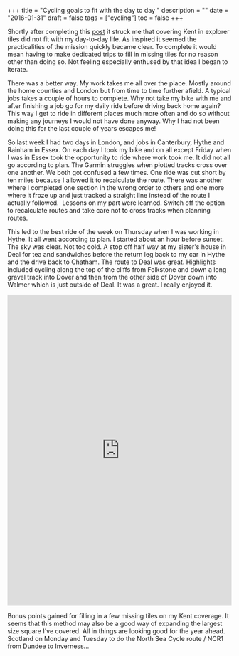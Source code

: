 +++
title = "Cycling goals to fit with the day to day "
description = ""
date = "2016-01-31"
draft = false
tags = ["cycling"]
toc = false
+++

Shortly after completing this [post](https://listed.to/@alxtrnr/59146/cycling-goals-for-2016-with-added-veloviewer-explorer-tiles) it struck me that covering Kent in explorer tiles did not fit with my day-to-day life. As inspired it seemed the practicalities of the mission quickly became clear. To complete it would mean having to make dedicated trips to fill in missing tiles for no reason other than doing so. Not feeling especially enthused by that idea I began to iterate.

There was a better way. My work takes me all over the place. Mostly around the home counties and London but from time to time further afield. A typical jobs takes a couple of hours to complete. Why not take my bike with me and after finishing a job go for my daily ride before driving back home again? This way I get to ride in different places much more often and do so without making any journeys I would not have done anyway. Why I had not been doing this for the last couple of years escapes me!

So last week I had two days in London, and jobs in Canterbury, Hythe and Rainham in Essex. On each day I took my bike and on all except Friday when I was in Essex took the opportunity to ride where work took me. It did not all go according to plan. The Garmin struggles when plotted tracks cross over one another. We both got confused a few times. One ride was cut short by ten miles because I allowed it to recalculate the route. There was another where I completed one section in the wrong order to others and one more where it froze up and just tracked a straight line instead of the route I actually followed.  Lessons on my part were learned. Switch off the option to recalculate routes and take care not to cross tracks when planning routes.

This led to the best ride of the week on Thursday when I was working in Hythe. It all went according to plan. I started about an hour before sunset. The sky was clear. Not too cold. A stop off half way at my sister's house in Deal for tea and sandwiches before the return leg back to my car in Hythe and the drive back to Chatham. The route to Deal was great. Highlights included cycling along the top of the cliffs from Folkstone and down a long gravel track into Dover and then from the other side of Dover down into Walmer which is just outside of Deal. It was a great. I really enjoyed it.

<iframe src="https://ridewithgps.com/embeds?type=trip&id=21152848&title=Hythe%20%7C%20Deal%20loop&metricUnits=true&sampleGraph=true&distanceMarkers=true&showPhotos=true" style="width: 1px; min-width: 100%; height: 700px; border: none;" scrolling="no"></iframe>

Bonus points gained for filling in a few missing tiles on my Kent coverage. It seems that this method may also be a good way of expanding the largest size square I've covered. All in things are looking good for the year ahead. Scotland on Monday and Tuesday to do the North Sea Cycle route / NCR1 from Dundee to Inverness...